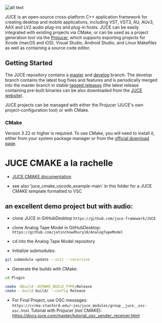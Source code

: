 ![alt text](https://assets.juce.com/juce/JUCE_banner_github.png "JUCE")

JUCE is an open-source cross-platform C++ application framework for creating
desktop and mobile applications, including VST, VST3, AU, AUv3, AAX and LV2
audio plug-ins and plug-in hosts. JUCE can be easily integrated with existing
projects via CMake, or can be used as a project generation tool via the
[Projucer](#the-projucer), which supports exporting projects for Xcode (macOS
and iOS), Visual Studio, Android Studio, and Linux Makefiles as well as
containing a source code editor.

## Getting Started

The JUCE repository contains a
[master](https://github.com/juce-framework/JUCE/tree/master) and
[develop](https://github.com/juce-framework/JUCE/tree/develop) branch. The
develop branch contains the latest bug fixes and features and is periodically
merged into the master branch in stable [tagged
releases](https://github.com/juce-framework/JUCE/releases) (the latest release
containing pre-built binaries can be also downloaded from the [JUCE
website](https://juce.com/get-juce)).

JUCE projects can be managed with either the Projucer (JUCE's own
project-configuration tool) or with CMake.

### CMake

Version 3.22 or higher is required. To use CMake, you will need to install it,
either from your system package manager or from the [official download
page](https://cmake.org/download/). 

# JUCE CMAKE a la rachelle

- [JUCE CMAKE documentation](https://github.com/juce-framework/JUCE/blob/master/docs/CMake%20API.md)

- see also 'juce_cmake_vscode_example-main` in this folder for a JUCE CMAKE template formatted to VSC

## an excellent demo project but with audio:

- clone JUCE in GitHubDesktop
`https://github.com/juce-framework/JUCE`

- clone Analog Tape Model in GitHubDesktop: 
`https://github.com/jatinchowdhury18/AnalogTapeModel`

- cd into the Analog Tape Model repository

- Initialize submodules:

```bash
git submodule update --init --recursive
```

- Generate the builds with CMake:

```bash
cd Plugin

cmake -Bbuild -DCMAKE_BUILD_TYPE=Release
cmake --build build/ --config Release
```

- For Final Project, use OSC messages: `https://ccrma.stanford.edu/~jos/juce_modules/group__juce__osc-osc.html` 
Tutorial with Projucer (not CMAKE): https://docs.juce.com/master/tutorial_osc_sender_receiver.html

